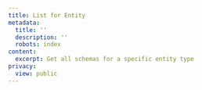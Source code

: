 ```yaml
---
title: List for Entity
metadata:
  title: ''
  description: ''
  robots: index
content:
  excerpt: Get all schemas for a specific entity type
privacy:
  view: public
---
```


